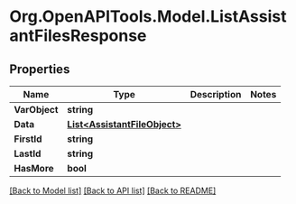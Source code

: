 # Org.OpenAPITools.Model.ListAssistantFilesResponse

## Properties

Name | Type | Description | Notes
------------ | ------------- | ------------- | -------------
**VarObject** | **string** |  | 
**Data** | [**List&lt;AssistantFileObject&gt;**](AssistantFileObject.md) |  | 
**FirstId** | **string** |  | 
**LastId** | **string** |  | 
**HasMore** | **bool** |  | 

[[Back to Model list]](../README.md#documentation-for-models) [[Back to API list]](../README.md#documentation-for-api-endpoints) [[Back to README]](../README.md)

